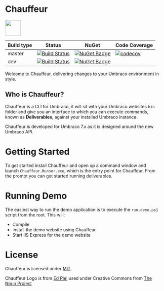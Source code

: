 # Chauffeur

<img src="../chauffeur_logo.svg" width="50" />

| Build type | Status | NuGet | Code Coverage |
| --- | --- | --- | --- |
| master | [![Build Status](https://aaronpowell.visualstudio.com/Chauffeur/_apis/build/status/Chauffeur%20Pipeline?branchName=master)](https://aaronpowell.visualstudio.com/Chauffeur/_build/latest?definitionId=14) | [![NuGet Badge](https://buildstats.info/nuget/Chauffeur)](https://www.nuget.org/packages/Chauffeur/) | [![codecov](https://codecov.io/gh/aaronpowell/chauffeur/branch/master/graph/badge.svg)](https://codecov.io/gh/aaronpowell/chauffeur)
| dev | [![Build Status](https://aaronpowell.visualstudio.com/Chauffeur/_apis/build/status/Chauffeur%20Pipeline)](https://aaronpowell.visualstudio.com/Chauffeur/_build/latest?definitionId=14) | [![NuGet Badge](https://buildstats.info/nuget/Chauffeur?includePreReleases=true)](https://www.nuget.org/packages/Chauffeur/) |  |


Welcome to Chauffeur, delivering changes to your Umbraco environment in style.

## Who is Chauffeur?

Chauffeur is a CLI for Umbraco, it will sit with your Umbraco websites `bin` folder and give you an interface to which you can execute commands, known as **Deliverables**, against your installed Umbraco instance.

Chauffeur is developed for Umbraco 7.x as it is designed around the new Umbraco API.

# Getting Started

To get started install Chauffeur and open up a command window and launch `Chauffeur.Runner.exe`, which is the entry point for Chauffeur. From the prompt you can get started running deliverables.

# Running Demo

The easiest way to run the demo application is to execute the `run-demo.ps1` script from the root. This will:

- Compile
- Install the demo website using Chauffeur
- Start IIS Express for the demo website

# License

Chauffeur is licensed under [MIT](License.md).

Chauffeur Logo is from [Ed Piel](https://thenounproject.com/eduardpiel) used under Creative Commons from [The Noun Project](https://thenounproject.com/term/chauffeur/239487)